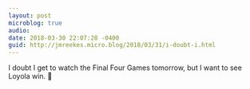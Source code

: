 ```yaml
---
layout: post
microblog: true
audio: 
date: 2018-03-30 22:07:28 -0400
guid: http://jmreekes.micro.blog/2018/03/31/i-doubt-i.html
---
```

I doubt I get to watch the Final Four Games tomorrow, but I want to see Loyola win. 🏀
